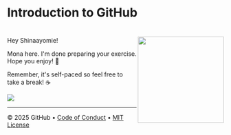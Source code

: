 # Introduction to GitHub

# <img src="https://octodex.github.com/images/Professortocat_v2.png" align="right" height="200px" />

Hey Shinaayomie!

Mona here. I'm done preparing your exercise. Hope you enjoy! 💚

Remember, it's self-paced so feel free to take a break! ☕️

[![](https://img.shields.io/badge/Go%20to%20Exercise-%E2%86%92-1f883d?style=for-the-badge&logo=github&labelColor=197935)](https://github.com/Shinaayomie/skills-introduction-to-github/issues/1)

---

&copy; 2025  GitHub &bull; [Code of Conduct](https://www.contributor-covenant.org/version/2/1/code_of_conduct/code_of_conduct.md) &bull; [MIT License](https://gh.io/mit)

